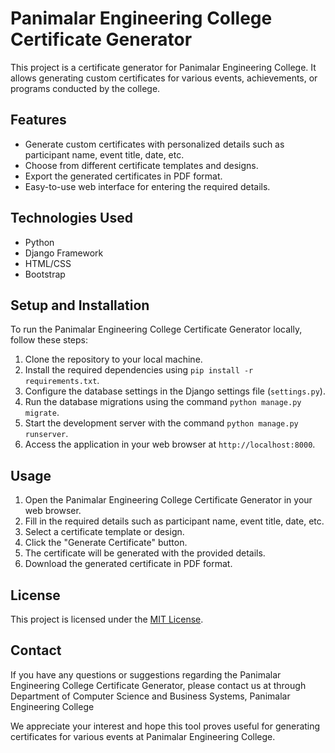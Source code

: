 # Panimalar Engineering College Certificate Generator

This project is a certificate generator for Panimalar Engineering College. It allows generating custom certificates for various events, achievements, or programs conducted by the college.

## Features

- Generate custom certificates with personalized details such as participant name, event title, date, etc.
- Choose from different certificate templates and designs.
- Export the generated certificates in PDF format.
- Easy-to-use web interface for entering the required details.

## Technologies Used

- Python
- Django Framework
- HTML/CSS
- Bootstrap

## Setup and Installation

To run the Panimalar Engineering College Certificate Generator locally, follow these steps:

1. Clone the repository to your local machine.
2. Install the required dependencies using `pip install -r requirements.txt`.
3. Configure the database settings in the Django settings file (`settings.py`).
4. Run the database migrations using the command `python manage.py migrate`.
5. Start the development server with the command `python manage.py runserver`.
6. Access the application in your web browser at `http://localhost:8000`.

## Usage

1. Open the Panimalar Engineering College Certificate Generator in your web browser.
2. Fill in the required details such as participant name, event title, date, etc.
3. Select a certificate template or design.
4. Click the "Generate Certificate" button.
5. The certificate will be generated with the provided details.
6. Download the generated certificate in PDF format.

## License

This project is licensed under the [MIT License](LICENSE).


## Contact

If you have any questions or suggestions regarding the Panimalar Engineering College Certificate Generator, please contact us at through Department of Computer Science and Business Systems, Panimalar Engineering College

We appreciate your interest and hope this tool proves useful for generating certificates for various events at Panimalar Engineering College.

